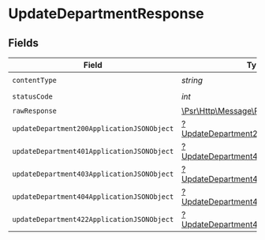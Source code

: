 # UpdateDepartmentResponse


## Fields

| Field                                                                                                        | Type                                                                                                         | Required                                                                                                     | Description                                                                                                  |
| ------------------------------------------------------------------------------------------------------------ | ------------------------------------------------------------------------------------------------------------ | ------------------------------------------------------------------------------------------------------------ | ------------------------------------------------------------------------------------------------------------ |
| `contentType`                                                                                                | *string*                                                                                                     | :heavy_check_mark:                                                                                           | N/A                                                                                                          |
| `statusCode`                                                                                                 | *int*                                                                                                        | :heavy_check_mark:                                                                                           | N/A                                                                                                          |
| `rawResponse`                                                                                                | [\Psr\Http\Message\ResponseInterface](https://www.php-fig.org/psr/psr-7/#33-psrhttpmessageresponseinterface) | :heavy_minus_sign:                                                                                           | N/A                                                                                                          |
| `updateDepartment200ApplicationJSONObject`                                                                   | [?UpdateDepartment200ApplicationJSON](../../models/operations/UpdateDepartment200ApplicationJSON.md)         | :heavy_minus_sign:                                                                                           | OK                                                                                                           |
| `updateDepartment401ApplicationJSONObject`                                                                   | [?UpdateDepartment401ApplicationJSON](../../models/operations/UpdateDepartment401ApplicationJSON.md)         | :heavy_minus_sign:                                                                                           | Unauthenticated                                                                                              |
| `updateDepartment403ApplicationJSONObject`                                                                   | [?UpdateDepartment403ApplicationJSON](../../models/operations/UpdateDepartment403ApplicationJSON.md)         | :heavy_minus_sign:                                                                                           | Forbidden                                                                                                    |
| `updateDepartment404ApplicationJSONObject`                                                                   | [?UpdateDepartment404ApplicationJSON](../../models/operations/UpdateDepartment404ApplicationJSON.md)         | :heavy_minus_sign:                                                                                           | Not Found                                                                                                    |
| `updateDepartment422ApplicationJSONObject`                                                                   | [?UpdateDepartment422ApplicationJSON](../../models/operations/UpdateDepartment422ApplicationJSON.md)         | :heavy_minus_sign:                                                                                           | Invalid data posted                                                                                          |